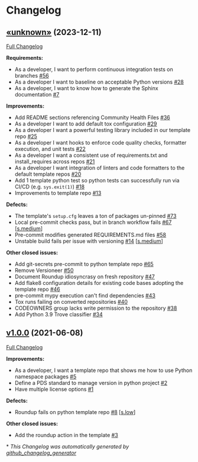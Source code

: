 # Changelog

## [«unknown»](https://github.com/NASA-PDS/template-repo-python/tree/«unknown») (2023-12-11)

[Full Changelog](https://github.com/NASA-PDS/template-repo-python/compare/v1.0.0...«unknown»)

**Requirements:**

- As a developer, I want to perform continuous integration tests on branches [\#56](https://github.com/NASA-PDS/template-repo-python/issues/56)
- As a developer I want to baseline on acceptable Python versions [\#28](https://github.com/NASA-PDS/template-repo-python/issues/28)
- As a developer, I want to know how to generate the Sphinx documentation [\#7](https://github.com/NASA-PDS/template-repo-python/issues/7)

**Improvements:**

- Add README sections referencing Community Health Files [\#36](https://github.com/NASA-PDS/template-repo-python/issues/36)
- As a developer I want to add default tox configuration [\#29](https://github.com/NASA-PDS/template-repo-python/issues/29)
- As a developer I want a powerful testing library included in our template repo [\#25](https://github.com/NASA-PDS/template-repo-python/issues/25)
- As a developer I want hooks to enforce code quality checks, formatter execution, and unit tests [\#22](https://github.com/NASA-PDS/template-repo-python/issues/22)
- As a developer I want a consistent use of requirements.txt and install\_requires across repos [\#21](https://github.com/NASA-PDS/template-repo-python/issues/21)
- As a developer I want integration of linters and code formatters to the default template repos [\#20](https://github.com/NASA-PDS/template-repo-python/issues/20)
- Add 1 template python test so python tests can successfully run via CI/CD \(e.g. `sys.exit(1)`\) [\#18](https://github.com/NASA-PDS/template-repo-python/issues/18)
- Improvements to template repo [\#13](https://github.com/NASA-PDS/template-repo-python/issues/13)

**Defects:**

- The template's `setup.cfg` leaves a ton of packages un-pinned [\#73](https://github.com/NASA-PDS/template-repo-python/issues/73)
- Local pre-commit checks pass, but in branch workflow fails [\#67](https://github.com/NASA-PDS/template-repo-python/issues/67) [[s.medium](https://github.com/NASA-PDS/template-repo-python/labels/s.medium)]
- Pre-commit modifies generated REQUIREMENTS.md files [\#58](https://github.com/NASA-PDS/template-repo-python/issues/58)
- Unstable build fails per issue with versioning [\#14](https://github.com/NASA-PDS/template-repo-python/issues/14) [[s.medium](https://github.com/NASA-PDS/template-repo-python/labels/s.medium)]

**Other closed issues:**

- Add git-secrets pre-commit to python template repo [\#65](https://github.com/NASA-PDS/template-repo-python/issues/65)
- Remove Versioneer [\#50](https://github.com/NASA-PDS/template-repo-python/issues/50)
- Document Roundup idiosyncrasy on fresh repository [\#47](https://github.com/NASA-PDS/template-repo-python/issues/47)
- Add flake8 configuration details for existing code bases adopting the template repo [\#46](https://github.com/NASA-PDS/template-repo-python/issues/46)
- pre-commit mypy execution can't find dependencies [\#43](https://github.com/NASA-PDS/template-repo-python/issues/43)
- Tox runs failing on converted repositories [\#40](https://github.com/NASA-PDS/template-repo-python/issues/40)
- CODEOWNERS group lacks write permission to the repository [\#38](https://github.com/NASA-PDS/template-repo-python/issues/38)
- Add Python 3.9 Trove classifier [\#34](https://github.com/NASA-PDS/template-repo-python/issues/34)

## [v1.0.0](https://github.com/NASA-PDS/template-repo-python/tree/v1.0.0) (2021-06-08)

[Full Changelog](https://github.com/NASA-PDS/template-repo-python/compare/ab80899dbf13ccf7d0b2e1debd5ec2c66270fec5...v1.0.0)

**Improvements:**

- As a developer, I want a template repo that shows me how to use Python namespace packages [\#5](https://github.com/NASA-PDS/template-repo-python/issues/5)
- Define a PDS standard to manage version in python project [\#2](https://github.com/NASA-PDS/template-repo-python/issues/2)
- Have multiple license options [\#1](https://github.com/NASA-PDS/template-repo-python/issues/1)

**Defects:**

- Roundup fails on python template repo [\#8](https://github.com/NASA-PDS/template-repo-python/issues/8) [[s.low](https://github.com/NASA-PDS/template-repo-python/labels/s.low)]

**Other closed issues:**

- Add the roundup action in the template [\#3](https://github.com/NASA-PDS/template-repo-python/issues/3)



\* *This Changelog was automatically generated by [github_changelog_generator](https://github.com/github-changelog-generator/github-changelog-generator)*
